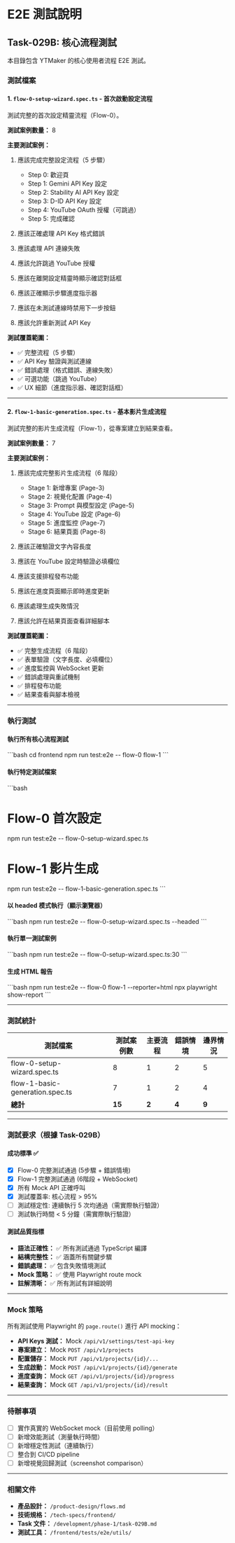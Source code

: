 # E2E 測試說明

## Task-029B: 核心流程測試

本目錄包含 YTMaker 的核心使用者流程 E2E 測試。

### 測試檔案

#### 1. `flow-0-setup-wizard.spec.ts` - 首次啟動設定流程

測試完整的首次設定精靈流程（Flow-0）。

**測試案例數量：** 8

**主要測試案例：**
1. 應該完成完整設定流程（5 步驟）
   - Step 0: 歡迎頁
   - Step 1: Gemini API Key 設定
   - Step 2: Stability AI API Key 設定
   - Step 3: D-ID API Key 設定
   - Step 4: YouTube OAuth 授權（可跳過）
   - Step 5: 完成確認

2. 應該正確處理 API Key 格式錯誤
3. 應該處理 API 連線失敗
4. 應該允許跳過 YouTube 授權
5. 應該在離開設定精靈時顯示確認對話框
6. 應該正確顯示步驟進度指示器
7. 應該在未測試連線時禁用下一步按鈕
8. 應該允許重新測試 API Key

**測試覆蓋範圍：**
- ✅ 完整流程（5 步驟）
- ✅ API Key 驗證與測試連線
- ✅ 錯誤處理（格式錯誤、連線失敗）
- ✅ 可選功能（跳過 YouTube）
- ✅ UX 細節（進度指示器、確認對話框）

---

#### 2. `flow-1-basic-generation.spec.ts` - 基本影片生成流程

測試完整的影片生成流程（Flow-1），從專案建立到結果查看。

**測試案例數量：** 7

**主要測試案例：**
1. 應該完成完整影片生成流程（6 階段）
   - Stage 1: 新增專案 (Page-3)
   - Stage 2: 視覺化配置 (Page-4)
   - Stage 3: Prompt 與模型設定 (Page-5)
   - Stage 4: YouTube 設定 (Page-6)
   - Stage 5: 進度監控 (Page-7)
   - Stage 6: 結果頁面 (Page-8)

2. 應該正確驗證文字內容長度
3. 應該在 YouTube 設定時驗證必填欄位
4. 應該支援排程發布功能
5. 應該在進度頁面顯示即時進度更新
6. 應該處理生成失敗情況
7. 應該允許在結果頁面查看詳細腳本

**測試覆蓋範圍：**
- ✅ 完整生成流程（6 階段）
- ✅ 表單驗證（文字長度、必填欄位）
- ✅ 進度監控與 WebSocket 更新
- ✅ 錯誤處理與重試機制
- ✅ 排程發布功能
- ✅ 結果查看與腳本檢視

---

### 執行測試

#### 執行所有核心流程測試

\`\`\`bash
cd frontend
npm run test:e2e -- flow-0 flow-1
\`\`\`

#### 執行特定測試檔案

\`\`\`bash
# Flow-0 首次設定
npm run test:e2e -- flow-0-setup-wizard.spec.ts

# Flow-1 影片生成
npm run test:e2e -- flow-1-basic-generation.spec.ts
\`\`\`

#### 以 headed 模式執行（顯示瀏覽器）

\`\`\`bash
npm run test:e2e -- flow-0-setup-wizard.spec.ts --headed
\`\`\`

#### 執行單一測試案例

\`\`\`bash
npm run test:e2e -- flow-0-setup-wizard.spec.ts:30
\`\`\`

#### 生成 HTML 報告

\`\`\`bash
npm run test:e2e -- flow-0 flow-1 --reporter=html
npx playwright show-report
\`\`\`

---

### 測試統計

| 測試檔案 | 測試案例數 | 主要流程 | 錯誤情境 | 邊界情況 |
|---------|----------|---------|---------|---------|
| flow-0-setup-wizard.spec.ts | 8 | 1 | 2 | 5 |
| flow-1-basic-generation.spec.ts | 7 | 1 | 2 | 4 |
| **總計** | **15** | **2** | **4** | **9** |

---

### 測試要求（根據 Task-029B）

#### 成功標準 ✅

- [x] Flow-0 完整測試通過 (5步驟 + 錯誤情境)
- [x] Flow-1 完整測試通過 (6階段 + WebSocket)
- [x] 所有 Mock API 正確呼叫
- [x] 測試覆蓋率: 核心流程 > 95%
- [ ] 測試穩定性: 連續執行 5 次均通過（需實際執行驗證）
- [ ] 測試執行時間 < 5 分鐘（需實際執行驗證）

#### 測試品質指標

- **語法正確性：** ✅ 所有測試通過 TypeScript 編譯
- **結構完整性：** ✅ 涵蓋所有關鍵步驟
- **錯誤處理：** ✅ 包含失敗情境測試
- **Mock 策略：** ✅ 使用 Playwright route mock
- **註解清晰：** ✅ 所有測試有詳細說明

---

### Mock 策略

所有測試使用 Playwright 的 `page.route()` 進行 API mocking：

- **API Keys 測試：** Mock `/api/v1/settings/test-api-key`
- **專案建立：** Mock `POST /api/v1/projects`
- **配置儲存：** Mock `PUT /api/v1/projects/{id}/...`
- **生成啟動：** Mock `POST /api/v1/projects/{id}/generate`
- **進度查詢：** Mock `GET /api/v1/projects/{id}/progress`
- **結果查詢：** Mock `GET /api/v1/projects/{id}/result`

---

### 待辦事項

- [ ] 實作真實的 WebSocket mock（目前使用 polling）
- [ ] 新增效能測試（測量執行時間）
- [ ] 新增穩定性測試（連續執行）
- [ ] 整合到 CI/CD pipeline
- [ ] 新增視覺回歸測試（screenshot comparison）

---

### 相關文件

- **產品設計：** `/product-design/flows.md`
- **技術規格：** `/tech-specs/frontend/`
- **Task 文件：** `/development/phase-1/task-029B.md`
- **測試工具：** `/frontend/tests/e2e/utils/`
